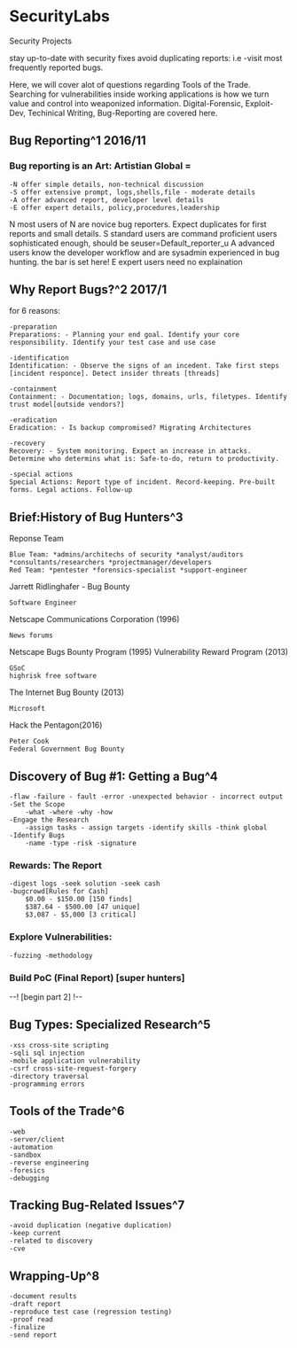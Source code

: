 
# SecurityLabs
Security Projects

stay up-to-date with security fixes
avoid duplicating reports: i.e -visit most frequently reported bugs.

Here, we will cover alot of questions regarding Tools of the Trade.
Searching for vulnerabilities inside working applications is how we turn value and control into weaponized information.
Digital-Forensic, Exploit-Dev, Techinical Writing, Bug-Reporting are covered here.

## Bug Reporting^1 2016/11

### Bug reporting is an Art: Artistian Global =
	-N offer simple details, non-technical discussion
	-S offer extensive prompt, logs,shells,file - moderate details
	-A offer advanced report, developer level details
	-E offer expert details, policy,procedures,leadership 

N most users of N are novice bug reporters. Expect duplicates for first reports and small details.
S standard users are command proficient users sophisticated enough, should be seuser=Default_reporter_u
A advanced users know the developer workflow and are sysadmin experienced in bug hunting. the bar is set here!
E expert users need no explaination

## Why Report Bugs?^2 2017/1

for 6 reasons:

	-preparation
	Preparations: - Planning your end goal. Identify your core responsibility. Identify your test case and use case

	-identification
	Identification: - Observe the signs of an incedent. Take first steps [incident responce]. Detect insider threats [threads]

	-containment
	Containment: - Documentation; logs, domains, urls, filetypes. Identify trust model[outside vendors?]

	-eradication
	Eradication: - Is backup compromised? Migrating Architectures

	-recovery
	Recovery: - System monitoring. Expect an increase in attacks. Determine who determins what is: Safe-to-do, return to productivity.

	-special actions
	Special Actions: Report type of incident. Record-keeping. Pre-built forms. Legal actions. Follow-up

## Brief:History of Bug Hunters^3

Reponse Team

	Blue Team: *admins/architechs of security *analyst/auditors *consultants/researchers *projectmanager/developers
	Red Team: *pentester *forensics-specialist *support-engineer
		
Jarrett Ridlinghafer - Bug Bounty

	Software Engineer
	
Netscape Communications Corporation (1996)

	News forums
Netscape Bugs Bounty Program (1995)
Vulnerability Reward Program (2013)

	GSoC
	highrisk free software
	
The Internet Bug Bounty (2013)

	Microsoft
Hack the Pentagon(2016)

	Peter Cook
	Federal Government Bug Bounty

## Discovery of Bug #1: Getting a Bug^4
	-flaw -failure - fault -error -unexpected behavior - incorrect output
	-Set the Scope
		-what -where -why -how
	-Engage the Research
		-assign tasks - assign targets -identify skills -think global
	-Identify Bugs
		-name -type -risk -signature
		
### Rewards: The Report
	-digest logs -seek solution -seek cash
	-bugcrowd[Rules for Cash]
		$0.00 - $150.00 [150 finds]
		$387.64 - $500.00 [47 unique]
		$3,087 - $5,000 [3 critical]

### Explore Vulnerabilities:
	-fuzzing -methodology
	
### Build PoC (Final Report) [super hunters]

--!	[begin part 2]		!--
## Bug Types: Specialized Research^5
	-xss cross-site scripting
	-sqli sql injection
	-mobile application vulnerability
	-csrf cross-site-request-forgery
	-directory traversal
	-programming errors
	
## Tools of the Trade^6 
	-web
	-server/client
	-automation
	-sandbox
	-reverse engineering
	-foresics
	-debugging

## Tracking Bug-Related Issues^7
	-avoid duplication (negative duplication)
	-keep current
	-related to discovery
	-cve
	
## Wrapping-Up^8
	-document results
	-draft report
	-reproduce test case (regression testing)
	-proof read
	-finalize
	-send report
